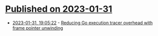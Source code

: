 # [Published on 2023-01-31](index.md)

* [2023-01-31, 19:05:22](https://news.ycombinator.com/item?id=34600101) - [Reducing Go execution tracer overhead with frame pointer unwinding](https://blog.felixge.de/reducing-gos-execution-tracer-overhead-with-frame-pointer-unwinding/)
